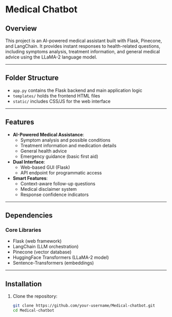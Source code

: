 # **Medical Chatbot**

## **Overview**
This project is an AI-powered medical assistant built with Flask, Pinecone, and LangChain. It provides instant responses to health-related questions, including symptoms analysis, treatment information, and general medical advice using the LLaMA-2 language model.


---

## **Folder Structure**
- `app.py` contains the Flask backend and main application logic
- `templates/` holds the frontend HTML files
- `static/` includes CSS/JS for the web interface

---

## **Features**
- **AI-Powered Medical Assistance**:
  - Symptom analysis and possible conditions
  - Treatment information and medication details
  - General health advice
  - Emergency guidance (basic first aid)
- **Dual Interface**:
  - Web-based GUI (Flask)
  - API endpoint for programmatic access
- **Smart Features**:
  - Context-aware follow-up questions
  - Medical disclaimer system
  - Response confidence indicators

---

## **Dependencies**
### **Core Libraries**
- Flask (web framework)
- LangChain (LLM orchestration)
- Pinecone (vector database)
- HuggingFace Transformers (LLaMA-2 model)
- Sentence-Transformers (embeddings)

---

## **Installation**
1. Clone the repository:
   ```bash
   git clone https://github.com/your-username/Medical-chatbot.git
   cd Medical-chatbot
